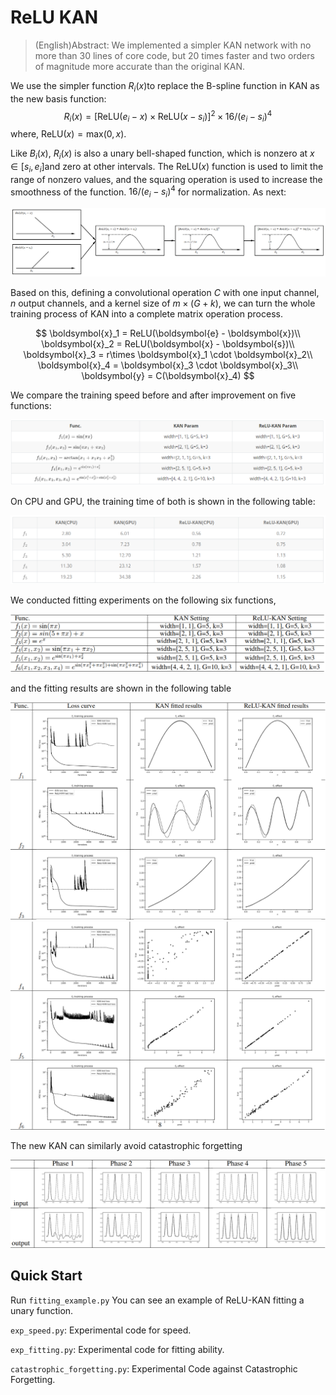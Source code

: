# ReLU KAN

> (English)Abstract: We implemented a simpler KAN network with no more 
> than 30 lines of core code, but 20 times faster and 
> two orders of magnitude more accurate than the original KAN.


We use the simpler function $R_i(x)$​ to replace the B-spline function in KAN as the new basis function:
$$
R_i(x) = [\text{ReLU}(e_i - x)\times \text{ReLU}(x-s_i)]^2 \times 16 / (e_i - s_i)^4 \tag{6}
$$
where, $\text{ReLU}(x) = \text{max}(0, x)$.

Like $B_i(x)$, $R_i(x)$ is also a unary bell-shaped function, 
which is nonzero at $x \in [s_i, e_i]$and zero at other intervals. 
The $\text{ReLU}(x)$ function is used to limit the range of nonzero values, 
and the squaring operation is used to increase the smoothness of the function. 
$16 / (e_i - s_i)^4$ for normalization. As next:

![img](./img/process.png)

Based on this, defining a convolutional operation $C$ with one input channel, 
$n$ output channels, and a kernel size of $m \times (G+k)$,
we can turn the whole training process of KAN into a complete matrix operation process.

$$
\boldsymbol{x}_1 = ReLU(\boldsymbol{e} - \boldsymbol{x})\\
\boldsymbol{x}_2 = ReLU(\boldsymbol{x} - \boldsymbol{s})\\
\boldsymbol{x}_3 = r\times \boldsymbol{x}_1 \cdot \boldsymbol{x}_2\\
\boldsymbol{x}_4 = \boldsymbol{x}_3 \cdot \boldsymbol{x}_3\\
\boldsymbol{y} = C(\boldsymbol{x}_4)
$$

We compare the training speed before and after improvement on five functions:

![img.png](img/img.png)

On CPU and GPU, the training time of both is shown in the following table:

![img_1.png](img/img_1.png)

We conducted fitting experiments on the following six functions, 

![img_4.png](img/img_4.png)

and the fitting results are shown in the following table

![img_2.png](img/img_2.png)
![img_3.png](img/img_3.png)

The new KAN can similarly avoid catastrophic forgetting

![img_5.png](img/img_5.png)

## Quick Start

Run `fitting_example.py` You can see an example of ReLU-KAN fitting a unary function.

`exp_speed.py`: Experimental code for speed.

`exp_fitting.py`: Experimental code for fitting ability.

`catastrophic_forgetting.py`: Experimental Code against Catastrophic Forgetting.

